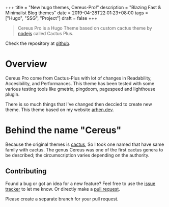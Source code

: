+++
title = "New hugo themes, Cereus-Pro!"
description = "Blazing Fast & Minimalist Blog themes"
date = 2019-04-28T22:01:23+08:00
tags = ["Hugo", "SSG", "Project"]
draft = false
+++

> Cereus Pro is a Hugo Theme based on custom cactus theme by [nodejs](https://github.com/nodejh/hugo-theme-cactus-plus) called Cactus Plus.

Check the repository at [github](https://github.com/arhen/hugo-cereus-pro-theme).

# Overview
Cereus Pro come from Cactus-Plus with lot of changes in Readability, Accesibility, and Performances.
This theme has been tested with some various testing tools like gmetrix, pingdoom, pagespeed and lighthouse plugin.

There is so much things that I've changed then deccied to create new theme. This theme based on my website [arhen.dev](https://wwww.arhen.dev).

# Behind the name "Cereus"
Because the original themes is [cactus](https://github.com/arhen/hugo-cereus-pro-theme), So I took one named that have same family with cactus. The genus Cereus was one of the first cactus genera to be described; the circumscription varies depending on the authority.

## Contributing
Found a bug or got an idea for a new feature? Feel free to use the [issue tracker](//github.com/arhen/hugo-cereus-pro-theme/issues) to let me know. Or directly make a [pull request](//github.com/arhen/hugo-cereus-pro-theme/pulls).

Please create a separate branch for your pull request.
